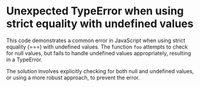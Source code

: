 # Unexpected TypeError when using strict equality with undefined values

This code demonstrates a common error in JavaScript when using strict equality (===) with undefined values.  The function `foo` attempts to check for null values, but fails to handle undefined values appropriately, resulting in a TypeError.

The solution involves explicitly checking for both null and undefined values, or using a more robust approach, to prevent the error.